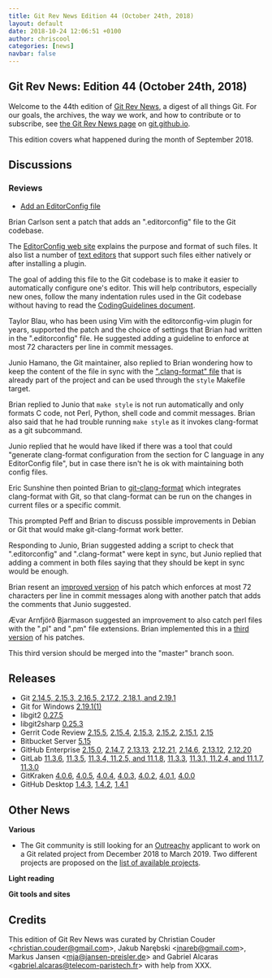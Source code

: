 ```yaml
---
title: Git Rev News Edition 44 (October 24th, 2018)
layout: default
date: 2018-10-24 12:06:51 +0100
author: chriscool
categories: [news]
navbar: false
---
```


## Git Rev News: Edition 44 (October 24th, 2018)

Welcome to the 44th edition of [Git Rev News](https://git.github.io/rev_news/rev_news/),
a digest of all things Git. For our goals, the archives, the way we work, and how to contribute or to
subscribe, see [the Git Rev News page](https://git.github.io/rev_news/rev_news/) on [git.github.io](http://git.github.io).

This edition covers what happened during the month of September 2018.

## Discussions

<!---
### General
-->


### Reviews

* [Add an EditorConfig file](https://public-inbox.org/git/20180917230307.588334-1-sandals@crustytoothpaste.net/)

Brian Carlson sent a patch that adds an ".editorconfig" file to the
Git codebase.

The [EditorConfig web site](https://editorconfig.org/) explains the
purpose and format of such files. It also list a number of
[text editors](https://editorconfig.org/#download) that support such
files either natively or after installing a plugin.

The goal of adding this file to the Git codebase is to make it easier
to automatically configure one's editor. This will help contributors,
especially new ones, follow the many indentation rules used in the Git
codebase without having to read the [CodingGuidelines document](https://github.com/git/git/blob/master/Documentation/CodingGuidelines).

Taylor Blau, who has been using Vim with the editorconfig-vim plugin
for years, supported the patch and the choice of settings that Brian
had written in the ".editorconfig" file. He suggested adding a
guideline to enforce at most 72 characters per line in commit
messages.

Junio Hamano, the Git maintainer, also replied to Brian wondering how
to keep the content of the file in sync with the [".clang-format" file](https://github.com/git/git/blob/master/.clang-format)
that is already part of the project and can be used through the
`style` Makefile target.

Brian replied to Junio that `make style` is not run automatically and
only formats C code, not Perl, Python, shell code and commit
messages. Brian also said that he had trouble running `make style` as
it invokes clang-format as a git subcommand.

Junio replied that he would have liked if there was a tool that could
"generate clang-format configuration from the section for C language
in any EditorConfig file", but in case there isn't he is ok with
maintaining both config files.

Eric Sunshine then pointed Brian to [git-clang-format](https://llvm.org/svn/llvm-project/cfe/trunk/tools/clang-format/git-clang-format)
which integrates clang-format with Git, so that clang-format can be
run on the changes in current files or a specific commit.

This prompted Peff and Brian to discuss possible improvements in
Debian or Git that would make git-clang-format work better.

Responding to Junio, Brian suggested adding a script to check that
".editorconfig" and ".clang-format" were kept in sync, but Junio
replied that adding a comment in both files saying that they should be
kept in sync would be enough.

Brian resent an [improved version](https://public-inbox.org/git/20181008202903.100166-1-sandals@crustytoothpaste.net/)
of his patch which enforces at most 72 characters per line in commit
messages along with another patch that adds the comments that Junio
suggested.

Ævar Arnfjörð Bjarmason suggested an improvement to also catch perl
files with the ".pl" and ".pm" file extensions. Brian
implemented this in a [third version](https://public-inbox.org/git/20181008220353.780301-1-sandals@crustytoothpaste.net/)
of his patches.

This third version should be merged into the "master" branch soon.

<!---
### Support
-->

<!---
## Developer Spotlight:
-->

## Releases

+ Git [2.14.5, 2.15.3, 2.16.5, 2.17.2, 2.18.1, and 2.19.1](https://public-inbox.org/git/xmqqy3bcuy3l.fsf@gitster-ct.c.googlers.com)
+ Git for Windows [2.19.1(1)](https://github.com/git-for-windows/git/releases/tag/v2.19.1.windows.1)
+ libgit2 [0.27.5](https://github.com/libgit2/libgit2/releases/tag/v0.27.5)
+ libgit2sharp [0.25.3](https://github.com/libgit2/libgit2sharp/releases/tag/v0.25.3)
+ Gerrit Code Review [2.15.5](https://www.gerritcodereview.com/2.15.html#2155),
[2.15.4](https://www.gerritcodereview.com/2.15.html#2154),
[2.15.3](https://www.gerritcodereview.com/2.15.html#2153),
[2.15.2](https://www.gerritcodereview.com/2.15.html#2152),
[2.15.1](https://www.gerritcodereview.com/2.15.html#2151),
[2.15](https://www.gerritcodereview.com/2.15.html)
+ Bitbucket Server [5.15](https://confluence.atlassian.com/bitbucketserver/bitbucket-server-release-notes-872139866.html)
+ GitHub Enterprise [2.15.0](https://enterprise.github.com/releases/2.15.0/notes),
[2.14.7](https://enterprise.github.com/releases/2.14.7/notes),
[2.13.13](https://enterprise.github.com/releases/2.13.13/notes),
[2.12.21](https://enterprise.github.com/releases/2.12.21/notes),
[2.14.6](https://enterprise.github.com/releases/2.14.6/notes),
[2.13.12](https://enterprise.github.com/releases/2.13.12/notes),
[2.12.20](https://enterprise.github.com/releases/2.12.20/notes)
+ GitLab [11.3.6](https://about.gitlab.com/2018/10/17/gitlab-11-3-6-released/),
[11.3.5](https://about.gitlab.com/2018/10/15/gitlab-11-3-5-released/),
[11.3.4, 11.2.5, and 11.1.8](https://about.gitlab.com/2018/10/05/critical-security-release-11-3-4/),
[11.3.3](https://about.gitlab.com/2018/10/04/gitlab-11-3-3-released/),
[11.3.1, 11.2.4, and 11.1.7](https://about.gitlab.com/2018/10/01/security-release-gitlab-11-dot-3-dot-1-released/),
[11.3.0](https://about.gitlab.com/2018/09/22/gitlab-11-3-released/)
+ GitKraken [4.0.6](https://support.gitkraken.com/release-notes/current),
[4.0.5](https://support.gitkraken.com/release-notes/current),
[4.0.4](https://support.gitkraken.com/release-notes/current),
[4.0.3](https://support.gitkraken.com/release-notes/current),
[4.0.2](https://support.gitkraken.com/release-notes/current),
[4.0.1](https://support.gitkraken.com/release-notes/current),
[4.0.0](https://support.gitkraken.com/release-notes/current)
+ GitHub Desktop [1.4.3](https://desktop.github.com/release-notes/),
[1.4.2](https://desktop.github.com/release-notes/),
[1.4.1](https://desktop.github.com/release-notes/)

## Other News

__Various__

* The Git community is still looking for an
  [Outreachy](https://www.outreachy.org/) applicant to work on a Git
  related project from December 2018 to March 2019. Two different
  projects are proposed on the [list of available projects](https://www.outreachy.org/apply/project-selection/).

__Light reading__


__Git tools and sites__


## Credits

This edition of Git Rev News was curated by
Christian Couder &lt;<christian.couder@gmail.com>&gt;,
Jakub Narębski &lt;<jnareb@gmail.com>&gt;,
Markus Jansen &lt;<mja@jansen-preisler.de>&gt; and
Gabriel Alcaras &lt;<gabriel.alcaras@telecom-paristech.fr>&gt;
with help from XXX.
